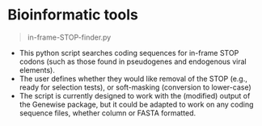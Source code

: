 # Bioinformatic tools

> in-frame-STOP-finder.py

- This python script searches coding sequences for in-frame STOP codons (such as those found in pseudogenes and endogenous viral elements).
- The user defines whether they would like removal of the STOP (e.g., ready for selection tests), or soft-masking (conversion to lower-case)
- The script is currently designed to work with the (modified) output of the Genewise package, but it could be adapted to work on any coding sequence files, whether column or FASTA formatted.


